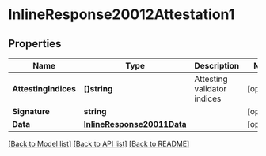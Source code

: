 # InlineResponse20012Attestation1

## Properties

Name | Type | Description | Notes
------------ | ------------- | ------------- | -------------
**AttestingIndices** | **[]string** | Attesting validator indices | [optional] 
**Signature** | **string** |  | [optional] 
**Data** | [**InlineResponse20011Data**](inline_response_200_11_data.md) |  | [optional] 

[[Back to Model list]](../README.md#documentation-for-models) [[Back to API list]](../README.md#documentation-for-api-endpoints) [[Back to README]](../README.md)


